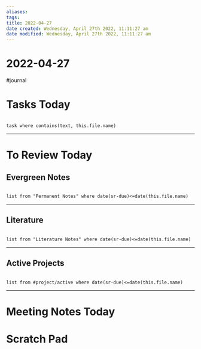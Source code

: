 ```yaml
---
aliases: 
tags: 
title: 2022-04-27
date created: Wednesday, April 27th 2022, 11:11:27 am
date modified: Wednesday, April 27th 2022, 11:11:27 am
---
```


# 2022-04-27

#journal

# Tasks Today

```dataview

task where contains(text, this.file.name)

```

---

# To Review Today

## Evergreen Notes

```dataview

list from "Permanent Notes" where date(sr-due)<=date(this.file.name) 

```

---

## Literature

```dataview

list from "Literature Notes" where date(sr-due)<=date(this.file.name) 

```

---

## Active Projects

```dataview

list from #project/active where date(sr-due)<=date(this.file.name) 

```

---

# Meeting Notes Today

# Scratch Pad
